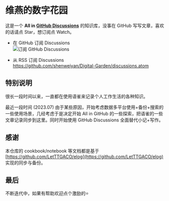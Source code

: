 # 维燕的数字花园

这是一个 **All in [GitHub Discussions](https://github.com/shenweiyan/Digital-Garden/discussions)** 的知识库，没事在 GitHub 写写文章，喜欢的话请点 Star，想订阅点 Watch。     

- 在 GitHub 订阅 Discussions          
  ![订阅 GitHub Discussions](https://shub.weiyan.tech/website/watch-github-discussions.png)

- 从 RSS 订阅 Discussions          
  <https://github.com/shenweiyan/Digital-Garden/discussions.atom>

## 特别说明

很长一段时间以来，一直都在使用语雀来记录个人工作生活的各种知识。

最近一段时间 (2023.07) 由于某些原因，开始考虑数据多平台使用+备份+搜索的一些使用场景，几经考虑于是决定开始 All in GitHub 的一些探索，把语雀的一些文章记录同步到这里。同时开始使用 GitHub Discussions 全面替代小记+写作。

## 感谢

本仓库的 cookbook/notebook 等文档都是基于 [https://github.com/LetTTGACO/elog](https://github.com/LetTTGACO/elog) 实现的同步与备份。

## 最后
不断迭代中，如果有帮助欢迎点个激励的⭐️


<!-- Security scan triggered at 2025-09-02 14:24:51 -->